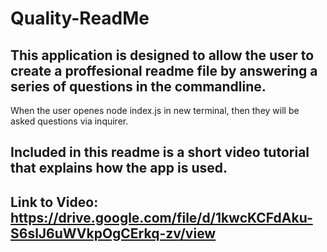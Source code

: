 # Quality-ReadMe 

## This application is designed to allow the user to create a proffesional readme file by answering a series of questions in the commandline. 
When the user openes node index.js in new terminal, then they will be asked questions via inquirer. 

## Included in this readme is a short video tutorial that explains how the app is used. 

## Link to Video: https://drive.google.com/file/d/1kwcKCFdAku-S6slJ6uWVkpOgCErkq-zv/view

